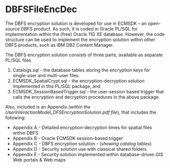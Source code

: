 # DBFSFileEncDec

The DBFS encryption solution is developed for use in ECMSDK – an open-source DBFS product. As such, it is coded in Oracle PL/SQL for implementation within the (free) Oracle 11G XE database. However, the code structure can be used to implement the encryption solution within other DBFS products, such as IBM DB2 Content Manager. 

The DBFS encryption solution consists of three parts, available as separate PL/SQL files <br/>
1. Catalogs.sql - the database tables storing the encryption keys for single-user and multi-user files. 
2. ECMSDK_SpatialCrypt.sql - the encryption-decryption solution  implemented in this PL/SQL package, and 
3. ECMSDK_SessionBasedTrigger.sql - the user-session based trigger that calls the encryption and decryption procedures in the above package. 

Also, included is an Appendix (_within the UserInteractionModel_DFSEncryptionSolution.pdf file_), 
that includes the following:
- Appendix A - Detailed	encryption-decryption times for spatial files within DBFS  
- Appendix B - Oracle ECMSDK session-based trigger
- Appendix C - DBFS encryption solution - (_showing catalog tables_)
- Appendix D - Security solution use with classical shared folders 
- Appendix E - Security solution implemented within database-driven GIS Web portals & Web maps 

